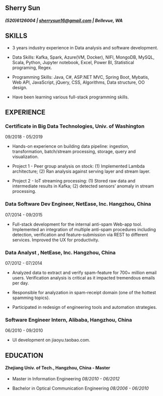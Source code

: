 
## Sherry Sun

##### (520)6126004 | sherrysun16@gmail.com | Bellevue, WA

## SKILLS

-   3 years industry experience in Data analysis and software development.

-   Data Skills: Kafka, Spark, Azure(VM, Docker), NIFI, MongoDB, MySQL, Scala, Python, Jupyter notebook, Excel, Power BI, Statistical programing, Regex.

-   Programming Skills: Java, C#, ASP.NET MVC, Spring Boot, Mybatis, Web API, JavaScript, jQuery, CSS, Algorithms, Data structure, OO design.

-   Have been learning various full-stack programming skills.

## EXPERIENCE

### Certificate in Big Data Technologies, Univ. of Washington  
09/2018 - 05/2019

-   Hands-on experience on building data pipeline: ingestion, transformation, batch/stream processing, storage, query and visualization.

-   Project 1 - Peer group analysis on stock: (1) Implemented Lambda architecture; (2) Ran analysis against serving layer and stream layer.
    
-   Project 2 - IoT streaming processing: (1) Stored raw data and intermediate results in Kafka; (2) detected sensors’ anomaly in stream processing.
    

### Data Software Dev Engineer, NetEase, Inc. Hangzhou, China
07/2014 - 09/2015

-   Full-stack development for the internal anti-spam Web-app tool. Implemented an integration of multiple anti-spam procedures including detection, verification and feature-submission via REST to different services. Improved the UX for productivity.
    

### Data Analyst , NetEase, Inc. Hangzhou, China
 07/2012 - 07/2014

-   Analyzed data to extract and verify spam-feature for 700+ million email users. Verification analysis is critical as it impacted tremendous emails per day.
    
-   Responsible for analyzation in spam-receipt domain (one of the hottest spamming topics).
    
-   Participated in redesign of engineering tools and automation strategies.
    

### Software Engineer Intern, Alibaba, Hangzhou, China 
06/2010 - 09/2010

-   UI development on jiaoyu.taobao.com.
    

  

## EDUCATION

#### Zhejiang Univ. of Tech., Hangzhou, China - Master

- Master in Information Engineering *08/2010 - 06/2012*

- Bachelor in Optical Communication Engineering *08/2006 - 06/2010*
